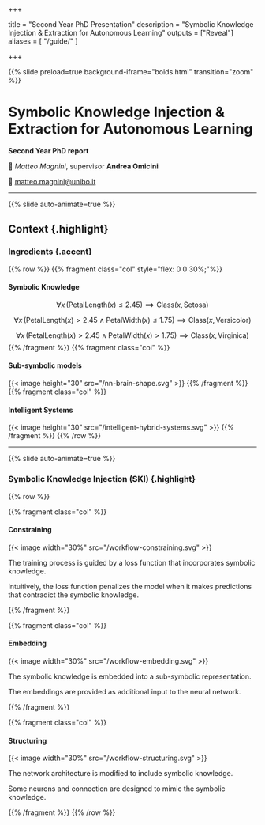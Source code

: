  
+++

title = "Second Year PhD Presentation"
description = "Symbolic Knowledge Injection & Extraction for Autonomous Learning"
outputs = ["Reveal"]
aliases = [
    "/guide/"
]

+++

{{% slide preload=true background-iframe="boids.html" transition="zoom" %}}

# Symbolic Knowledge Injection & Extraction for Autonomous Learning
**Second Year PhD report**

🎤 *Matteo Magnini*, supervisor **Andrea Omicini**

📧 [matteo.magnini@unibo.it](mailto:gianluca.aguzzi@unibo.it)

---

{{% slide auto-animate=true %}}
## Context {.highlight}
### Ingredients {.accent}
{{% row %}}
{{% fragment class="col" style="flex: 0 0 30%;"%}} 
#### Symbolic Knowledge
$$
\forall x \, (\text{PetalLength}(x) \leq 2.45) \implies \text{Class}(x, \text{Setosa})
$$

$$
\forall x \, (\text{PetalLength}(x) > 2.45 \land \text{PetalWidth}(x) \leq 1.75) \implies \text{Class}(x, \text{Versicolor})
$$

$$
\forall x \, (\text{PetalLength}(x) > 2.45 \land \text{PetalWidth}(x) > 1.75) \implies \text{Class}(x, \text{Virginica})
$$
{{% /fragment %}}
{{% fragment class="col" %}} 
#### Sub-symbolic models
{{< image height="30" src="/nn-brain-shape.svg" >}} 
{{% /fragment %}}
{{% fragment class="col" %}} 
#### Intelligent Systems
{{< image height="30" src="/intelligent-hybrid-systems.svg" >}} 
{{% /fragment %}}
{{% /row %}}

---

{{% slide auto-animate=true %}}

### Symbolic Knowledge Injection (SKI) {.highlight}

{{% row %}}

{{% fragment class="col" %}}

#### Constraining
{{< image width="30%" src="/workflow-constraining.svg" >}}

The training process is guided by a loss function that incorporates symbolic knowledge.

Intuitively, the loss function penalizes the model when it makes predictions that contradict the symbolic knowledge.

{{% /fragment %}}

{{% fragment class="col" %}}

#### Embedding
{{< image width="30%" src="/workflow-embedding.svg" >}}

The symbolic knowledge is embedded into a sub-symbolic representation.

The embeddings are provided as additional input to the neural network.

{{% /fragment %}}

{{% fragment class="col" %}}

#### Structuring
{{< image width="30%" src="/workflow-structuring.svg" >}}

The network architecture is modified to include symbolic knowledge.

Some neurons and connection are designed to mimic the symbolic knowledge.

{{% /fragment %}}
{{% /row %}}
